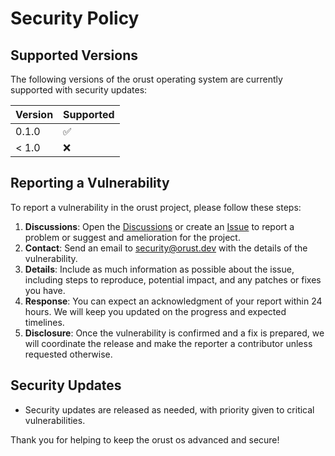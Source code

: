# Security Policy

## Supported Versions

The following versions of the orust operating system are currently supported with security updates:

| Version | Supported          |
| ------- | ------------------ |
| 0.1.0   | :white_check_mark: |
| < 1.0   | :x:                |

## Reporting a Vulnerability

To report a vulnerability in the orust project, please follow these steps:

1. **Discussions**: Open the [Discussions](https://github.com/Blindspot22/orust/discussions) or create an [Issue](https://github.com/Blindspot22/orust/issues/new) to report a problem or suggest and amelioration for the project.
2. **Contact**: Send an email to [security@orust.dev](mailto:enowscott53@gmail.com) with the details of the vulnerability.
3. **Details**: Include as much information as possible about the issue, including steps to reproduce, potential impact, and any patches or fixes you have.
4. **Response**: You can expect an acknowledgment of your report within 24 hours. We will keep you updated on the progress and expected timelines.
5. **Disclosure**: Once the vulnerability is confirmed and a fix is prepared, we will coordinate the release and make the reporter a contributor unless requested otherwise.

## Security Updates

- Security updates are released as needed, with priority given to critical vulnerabilities.

Thank you for helping to keep the orust os advanced and secure!

